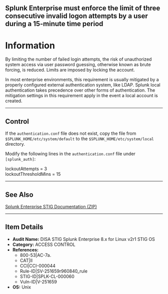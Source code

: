 ## Splunk Enterprise must enforce the limit of three consecutive invalid logon attempts by a user during a 15-minute time period

# Information

By limiting the number of failed login attempts, the risk of unauthorized system access via user password guessing, otherwise known as brute forcing, is reduced. Limits are imposed by locking the account.

In most enterprise environments, this requirement is usually mitigated by a properly configured external authentication system, like LDAP. Splunk local authentication takes precedence over other forms of authentication. The mitigation settings in this requirement apply in the event a local account is created.

---

## Control

If the `authentication.conf` file does not exist, copy the file from `$SPLUNK_HOME/etc/system/default` to the `$SPLUNK_HOME/etc/system/local` directory.

Modify the following lines in the `authentication.conf` file under `[splunk_auth]`:

lockoutAttempts = 3  
lockoutThresholdMins = 15  

---

## See Also

[Splunk Enterprise STIG Documentation (ZIP)](https://dl.dod.cyber.mil/wp-content/uploads/stigs/zip/U_Splunk_Enterprise_8-x_for_Linux_V2R1_STIG.zip)

---

## Item Details

- **Audit Name:** DISA STIG Splunk Enterprise 8.x for Linux v2r1 STIG OS
- **Category:** ACCESS CONTROL
- **References:**
  - 800-53|AC-7a.
  - CAT|II
  - CCI|CCI-000044
  - Rule-ID|SV-251659r960840_rule
  - STIG-ID|SPLK-CL-000060
  - Vuln-ID|V-251659
- **OS:** Unix
